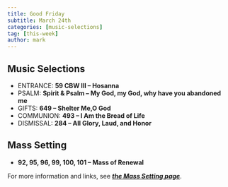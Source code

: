 ```yaml
---
title: Good Friday
subtitle: March 24th 
categories: [music-selections]
tag: [this-week]
author: mark
---
```


## Music Selections

- ENTRANCE: **59 CBW III – Hosanna**
- PSALM: **Spirit & Psalm – My God, my God, why have you abandoned me**
- GIFTS: **649 – Shelter Me,O God**
- COMMUNION: **493 – I Am the Bread of Life**
- DISMISSAL: **284 – All Glory, Laud, and Honor**

## Mass Setting

- **92, 95, 96, 99, 100, 101 – Mass of Renewal**

For more information and links, see _**[the Mass Setting page](/mass-setting/)**_.
